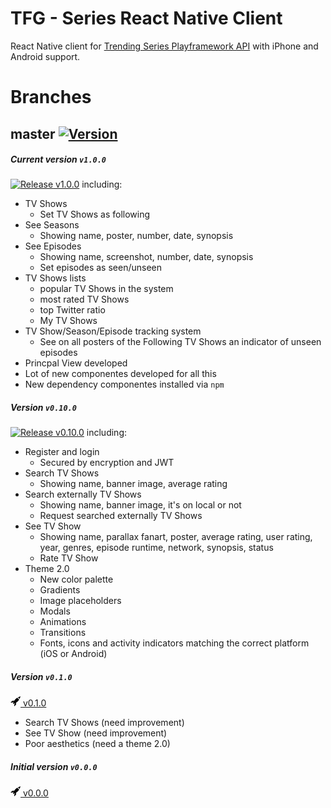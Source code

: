 TFG - Series React Native Client
================================

React Native client for [Trending Series Playframework API](https://github.com/DarkHollow/tfg-series-playAPI) with iPhone and Android support.

Branches
========

## master [![Version](https://img.shields.io/badge/release-v1.0.0-blue.svg)](https://github.com/DarkHollow/tfg-react-native-Client/releases/tag/v1.0.0)

##### Current version `v1.0.0`

[![Release](https://darkhollow.github.com/tfg-series-playApi/rocket.svg) v1.0.0](https://github.com/DarkHollow/tfg-react-native-Client/releases/tag/v0.10.0)
including:

- TV Shows
  - Set TV Shows as following
- See Seasons
  - Showing name, poster, number, date, synopsis
- See Episodes
  - Showing name, screenshot, number, date, synopsis
  - Set episodes as seen/unseen
- TV Shows lists
  - popular TV Shows in the system
  - most rated TV Shows
  - top Twitter ratio
  - My TV Shows
- TV Show/Season/Episode tracking system
  - See on all posters of the Following TV Shows an indicator of unseen episodes
- Princpal View developed
- Lot of new componentes developed for all this
- New dependency componentes installed via `npm`

##### Version `v0.10.0`
[![Release](https://darkhollow.github.com/tfg-series-playApi/rocket.svg) v0.10.0](https://github.com/DarkHollow/tfg-react-native-Client/releases/tag/v1.0.0)
including:

- Register and login
  - Secured by encryption and JWT
- Search TV Shows
  - Showing name, banner image, average rating
- Search externally TV Shows
  - Showing name, banner image, it's on local or not
  - Request searched externally TV Shows
- See TV Show
  - Showing name, parallax fanart, poster, average rating, user rating, year, genres, episode runtime, network, synopsis, status
  - Rate TV Show
- Theme 2.0
  - New color palette
  - Gradients
  - Image placeholders
  - Modals
  - Animations
  - Transitions
  - Fonts, icons and activity indicators matching the correct platform (iOS or Android)

##### Version `v0.1.0`
[![Release](/docs/rocket.png) v0.1.0](https://github.com/DarkHollow/tfg-react-native-Client/releases/tag/v0.1.0)

- Search TV Shows (need improvement)
- See TV Show (need improvement)
- Poor aesthetics (need a theme 2.0)

##### Initial version `v0.0.0`
[![Release](/docs/rocket.png) v0.0.0](https://github.com/DarkHollow/tfg-react-native-Client/releases/tag/v0.0.0)
